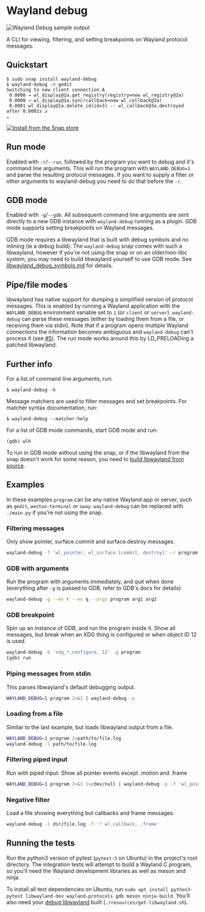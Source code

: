 # Wayland debug

![Wayland Debug sample output](https://i.imgur.com/x95mkA8.png)

A CLI for viewing, filtering, and setting breakpoints on Wayland protocol messages.

## Quickstart
```
$ sudo snap install wayland-debug
$ wayland-debug -r gedit
Switching to new client connection A
 0.0000 → wl_display@1a.get_registry(registry=new wl_registry@2a)
 0.0000 → wl_display@1a.sync(callback=new wl_callback@3a)
 0.0001 wl_display@1a.delete_id(id=3) -- wl_callback@3a.destroyed after 0.0001s ↲
…
```

[![Install from the Snap store](https://raw.githubusercontent.com/snapcore/snap-store-badges/master/EN/%5BEN%5D-snap-store-black.png)](https://snapcraft.io/wayland-debug)

## Run mode
Enabled with `-r`/`--run`, followed by the program you want to debug and it's command line arguments. This will run the program with `WAYLAND_DEBUG=1` and parse the resulting protocol messages. If you want to supply a filter or other arguments to wayland-debug you need to do that before the `-r`.

## GDB mode
Enabled with `-g`/`--gdb`. All subsequent command line arguments are sent directly to a new GDB instance with `wayland-debug` running as a plugin. GDB mode supports setting breakpoints on Wayland messages.

GDB mode requires a libwayland that is built with debug symbols and no inlining (ie a debug build). The `wayland-debug` snap comes with such a libwayland, however if you're not using the snap or on an older/non-libc system, you may need to build libwayland yourself to use GDB mode. See [libwayland_debug_symbols.md](libwayland_debug_symbols.md) for details.

## Pipe/file modes
libwayland has native support for dumping a simplified version of protocol messages. This is enabled by running a Wayland application with the `WAYLAND_DEBUG` environment variable set to `1` (or `client` or `server`). `wayland-debug` can parse these messages (either by loading them from a file, or receiving them via stdin). Note that if a program opens multiple Wayland connections the information becomes ambiguous and `wayland-debug` can't process it (see [#5](https://github.com/wmww/wayland-debug/issues/5)). The run mode works around this by LD_PRELOADing a patched libwayland.

## Further info
For a list of command line arguments, run:
```
$ wayland-debug -h
```

Message matchers are used to filter messages and set breakpoints. For matcher syntax documentation, run:
```
$ wayland-debug --matcher-help
```

For a list of GDB mode commands, start GDB mode and run:
```
(gdb) wlh
```

To run in GDB mode without using the snap, or if the libwayland from the snap doesn't work for some reason, you need to [build libwayland from source](https://github.com/wmww/wayland-debug/blob/master/libwayland_debug_symbols.md).

## Examples
In these examples `program` can be any native Wayland app or server, such as `gedit`, `weston-terminal` or `sway`. `wayland-debug` can be replaced with `./main.py` if you're not using the snap.

### Filtering messages
Only show pointer, surface.commit and surface.destroy messages.
```bash
wayland-debug -f 'wl_pointer, wl_surface.[commit, destroy]' -r program
```

### GDB with arguments
Run the program with arguments immediately, and quit when done (everything after `-g` is passed to GDB, refer to GDB's docs for details)
```bash
wayland-debug -g --ex r --ex q --args program arg1 arg2
```

### GDB breakpoint
Spin up an instance of GDB, and run the program inside it. Show all messages, but break when an XDG thing is configured or when object ID 12 is used.
```bash
wayland-debug -b 'xdg_*.configure, 12' -g program
(gdb) run
```

### Piping messages from stdin
This parses libwayland's default debugging output.
```bash
WAYLAND_DEBUG=1 program 2>&1 | wayland-debug -p
```

### Loading from a file
Similar to the last example, but loads libwayland output from a file.
```bash
WAYLAND_DEBUG=1 program 2>path/to/file.log
wayland-debug -l path/to/file.log
```

### Filtering piped input
Run with piped input. Show all pointer events except .motion and .frame
```bash
WAYLAND_DEBUG=1 program 2>&1 1>/dev/null | wayland-debug -p -f 'wl_pointer.[! motion, frame]'
```

### Negative filter
Load a file showing everything but callbacks and frame messages.
```bash
wayland-debug -l dir/file.log -f '! wl_callback, .frame'
```

## Running the tests
Run the python3 version of pytest (`pytest-3` on Ubuntu) in the project's root directory. The integration tests will attempt to build a Wayland C program, so you'll need the Wayland development libraries as well as meson and ninja.

To install all test dependencies on Ubuntu, run `sudo apt install python3-pytest libwayland-dev wayland-protocols gdb meson ninja-build`. You'll also need your [debug libwayland](libwayland_debug_symbols.md) built (`./resources/get-libwayland.sh`).
